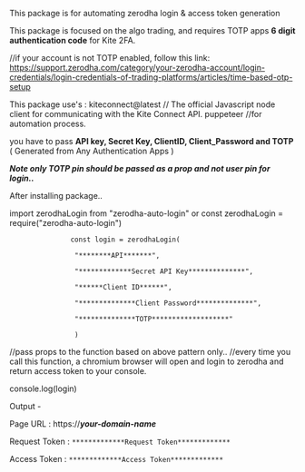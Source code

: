 This package is for automating zerodha login & access token generation

This package is focused on the algo trading, and requires TOTP apps **6 digit authentication code** for Kite 2FA.

//if your account is not TOTP enabled, follow this link:
https://support.zerodha.com/category/your-zerodha-account/login-credentials/login-credentials-of-trading-platforms/articles/time-based-otp-setup

This package use's : 
kiteconnect@latest // The official Javascript node client for communicating with the Kite Connect API.
puppeteer //for automation process.

you have to pass **API key, Secret Key, ClientID, Client_Password and TOTP** ( Generated from Any Authentication Apps )

***Note only TOTP pin should be passed as a prop and not user pin for login..***

After installing package..

import zerodhaLogin from "zerodha-auto-login" 
                    or 
const zerodhaLogin = require("zerodha-auto-login")

                   const login = zerodhaLogin(

                    "********API*******",
                    
                    "*************Secret API Key**************",
                    
                    "******Client ID******",
                    
                    "**************Client Password**************",
                    
                    "**************TOTP*******************"

                    )

//pass props to the function based on above pattern only..
//every time you call this function, a chromium browser will open and login to zerodha and return access token to your console.

console.log(login)

Output -

Page URL : https://*****your-domain-name*****

Request Token : `*************Request Token*************`

Access Token : `*************Access Token*************`


